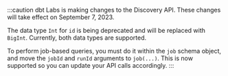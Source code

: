:::caution
dbt Labs is making changes to the Discovery API. These changes will take effect on September 7, 2023.

The data type `Int` for `id` is being deprecated and will be replaced with `BigInt`. Currently, both data types are supported.

To perform job-based queries, you must do it within the `job` schema object, and move the `jobId` and `runId` arguments to `job(...)`. This is now supported so you can update your API calls accordingly.
:::
